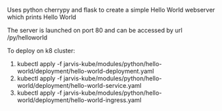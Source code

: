 Uses python cherrypy and flask to create a simple Hello World webserver which prints Hello World

The server is launched on port 80 and can be accessed by url /py/helloworld

To deploy on k8 cluster:
1. kubectl apply -f jarvis-kube/modules/python/hello-world/deployment/hello-world-deployment.yaml
2. kubectl apply -f jarvis-kube/modules/python/hello-world/deployment/hello-world-service.yaml
3. kubectl apply -f jarvis-kube/modules/python/hello-world/deployment/hello-world-ingress.yaml
